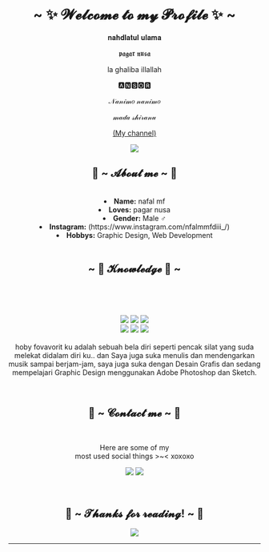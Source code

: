 <body>
  <center>
<h1 align="center">~ ✨ 𝓦𝓮𝓵𝓬𝓸𝓶𝓮 𝓽𝓸 𝓶𝔂 𝓟𝓻𝓸𝓯𝓲𝓵𝓮 ✨ ~</h1>
<div align="center">
  <p>𝐧𝐚𝐡𝐝𝐥𝐚𝐭𝐮𝐥 𝐮𝐥𝐚𝐦𝐚</p>
  <p>𝖕𝖆𝖌𝖆𝖗 𝖓𝖚𝖘𝖆 </p>
  <p>la ghaliba illallah</p>
  <p>🅰🅽🆂🅾🆁</p>
  <p>𝒩𝒶𝓃𝒾𝓂𝑜 𝓃𝒶𝓃𝒾𝓂𝑜</p>
  <p>𝓂𝒶𝒹𝒶 𝓈𝒽𝒾𝓇𝒶𝓃𝓊</p>
<p><a href="https://www.youtube.com/channel/UCtKkLfuet8XOJxU32Eyxldg">  (My channel)</a><p>
  
</div>
    <div align="center">
<img src="https://id.pinterest.com/pin/1092334084593692598/">
      </div>
<div>
<h2 align="center"> 🦊 ~ 𝓐𝓫𝓸𝓾𝓽 𝓶𝓮 ~ 🦊 </h2>
<br>
<li>
 <b>Name:</b> nafal mf</li>
<li>
<b>Loves:</b> pagar nusa
</li>
<li>
<b>Gender:</b> Male ♂️
</li>
<li>
<b>Instagram:</b> (https://www.instagram.com/nfalmmfdiii_/)
</li>
<li>
<b>Hobbys:</b> Graphic Design, Web Development
</li>
<br>
</div>
<div>
<h2 align="center">~ 📇 𝓚𝓷𝓸𝔀𝓵𝓮𝓭𝓰𝓮 📇 ~</h2>
 <br>
<p>
</div>
<div>
  <br>
<p align="center"><img src="https://img.shields.io/badge/python-3670A0?style=for-the-badge&logo=python&logoColor=ffdd54"/> <img src="https://img.shields.io/badge/html5%20-%23E34F26.svg?&style=for-the-badge&logo=html5&logoColor=white"/> <img src="https://img.shields.io/badge/css3%20-%231572B6.svg?&style=for-the-badge&logo=css3&logoColor=white"/><br>
 <img src="https://img.shields.io/badge/php-%23777BB4.svg?style=for-the-badge&logo=php&logoColor=white"/> <img src="https://img.shields.io/badge/javascript%20-%23323330.svg?&style=for-the-badge&logo=javascript&logoColor=%23F7DF1E"/> <img src="https://img.shields.io/badge/node.js-6DA55F?style=for-the-badge&logo=node.js&logoColor=white"/> <br><br>
hoby fovavorit ku adalah sebuah bela diri seperti pencak silat yang suda melekat didalam diri ku.. dan Saya juga suka menulis dan mendengarkan musik sampai berjam-jam, saya juga suka dengan Desain Grafis dan sedang mempelajari Graphic Design menggunakan Adobe Photoshop dan Sketch.
</p>
<br>
<h2 align="center"> 📝 ~ 𝓒𝓸𝓷𝓽𝓪𝓬𝓽 𝓶𝓮 ~ 📝</h2>
<br>
<p align="center">Here are some of my <br>
  most used social things >~< xoxoxo</p>
<p align="center"><a href="https://www.instagram.com/nfalmmfdiii_/" target="_blank"><img src="https://img.shields.io/badge/Instagram-%23E4405F.svg?style=for-the-badge&logo=Instagram&logoColor=white"/></a> <a href="https://discord.com/users/532395008196739088" target="_blank"><img src="https://img.shields.io/badge/Discord-%235865F2.svg?style=for-the-badge&logo=discord&logoColor=white"/></a></p>
</div>
<br>
<div>
<h2 align="center">💖 ~ 𝓣𝓱𝓪𝓷𝓴𝓼 𝓯𝓸𝓻 𝓻𝓮𝓪𝓭𝓲𝓷𝓰! ~ 💖</h2>
<div align="center">
<img src="https://user-images.githubusercontent.com/91085882/222731693-24383140-7623-4e7a-a528-6621380b7be8.gif">
</div>
<hr>
</div>
</div>
    </center>
</body>
